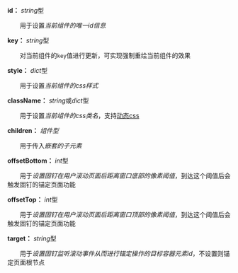 **id：** *string*型

　　用于设置*当前组件的唯一id信息*

**key：** *string*型

　　对当前组件的`key`值进行更新，可实现强制重绘当前组件的效果

**style：** *dict*型

　　用于设置*当前组件的css样式*

**className：** *string*或*dict*型

　　用于设置*当前组件的css类名*，支持[动态css](/advanced-classname)

**children：** *组件型*

　　用于传入*嵌套的子元素*

**offsetBottom：** *int*型

　　用于*设置固钉在用户滚动页面后距离窗口底部的像素阈值*，到达这个阈值后会触发固钉的锚定页面功能

**offsetTop：** *int*型

　　用于*设置固钉在用户滚动页面后距离窗口顶部的像素阈值*，到达这个阈值后会触发固钉的锚定页面功能

**target：** *string*型

　　用于*设置固钉监听滚动事件从而进行锚定操作的目标容器元素id*，不设置则锚定页面根节点